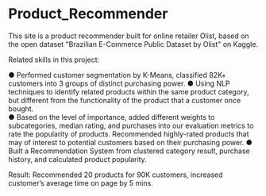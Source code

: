 # Product_Recommender

This site is a product recommender built for online retailer Olist, based on the open dataset "Brazilian E-Commerce Public Dataset by Olist" on Kaggle.

Related skills in this project:

● Performed customer segmentation by K-Means, classified 82K+ customers into 3 groups of distinct purchasing power.
● Using NLP techniques to identify related products within the same product category, but different from the functionality of the product that a customer once bought.  
● Based on the level of importance, added different weights to subcategories, median rating, and purchases into our evaluation metrics to rate the popularity of products.
Recommended highly-rated products that may of interest to potential customers based on their purchasing power.
● Built a Recommendation System from clustered category result, purchase history, and calculated product popularity. 

Result:
Recommended 20 products for 90K customers, increased customer’s average time on page by 5 mins.
